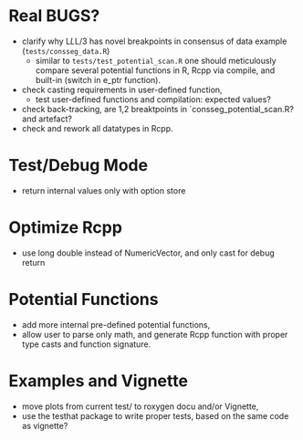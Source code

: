 # Real BUGS?

* clarify why L*L*L/3 has novel breakpoints in consensus
of data example (`tests/consseg_data.R`)
     - similar to `tests/test_potential_scan.R` one should
       meticulously compare several potential functions in
       R, Rcpp via compile, and built-in (switch in e_ptr
       function).
* check casting requirements in user-defined function,
     - test user-defined functions and compilation: expected values? 
* check back-tracking, are 1,2 breaktpoints in `consseg_potential_scan.R?
and artefact?
* check and rework all datatypes in Rcpp.

# Test/Debug Mode

* return internal values only with option store

# Optimize Rcpp

* use long double instead of NumericVector, and only
cast for debug return

# Potential Functions

* add more internal pre-defined potential functions,
* allow user to parse only math, and generate Rcpp function with
proper type casts and function signature.

# Examples and Vignette

* move plots from current test/ to roxygen docu and/or Vignette,
* use the testhat package to write proper tests, based on
the same code as vignette?


